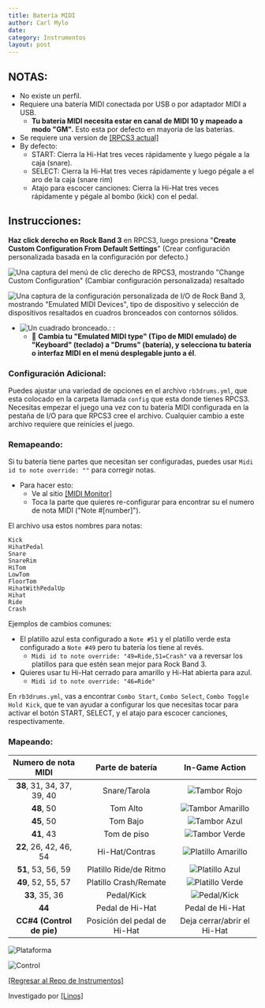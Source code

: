 ```yaml
---
title: Batería MIDI
author: Carl Mylo
date: 
category: Instrumentos
layout: post
---
```


## NOTAS:

* No existe un perfil.
* Requiere una batería MIDI conectada por USB o por adaptador MIDI a USB.
	* **Tu batería MIDI necesita estar en canal de MIDI 10 y mapeado a modo "GM".**  Esto esta por defecto en mayoría de las baterías.
* Se requiere una version de [[RPCS3 actual]](https://rpcs3.net/download)
* By defecto:
	* START: Cierra la Hi-Hat tres veces rápidamente y luego pégale a la caja (snare).
	* SELECT: Cierra la Hi-Hat tres veces rápidamente y luego pégale a el aro de la caja (snare rim)
	* Atajo para escocer canciones: Cierra la Hi-Hat tres veces rápidamente y pégale al bombo (kick) con el pedal.

## Instrucciones:

**Haz click derecho en Rock Band 3** en RPCS3, luego presiona "**Create Custom Configuration From Default Settings**" (Crear configuración personalizada basada en la configuración por defecto.)  

![Una captura del menú de clic derecho de RPCS3, mostrando "Change Custom Configuration" (Cambiar configuración personalizada) resaltado](https://raw.githubusercontent.com/hmxmilohax/rb3-pc/main/assets/images/cust/rpcs3customconfigchange.png "Change Custom Configuration")

![Una captura de la configuración personalizada de I/O de Rock Band 3, mostrando "Emulated MIDI Devices", tipo de dispositivo y selección de dispositivos resaltados en cuadros bronceados con contornos sólidos.](https://raw.githubusercontent.com/hmxmilohax/rb3-pc/main/assets/images/cust/iod.png "I/O")
* ![Un cuadrado bronceado.](https://raw.githubusercontent.com/hmxmilohax/rb3-pc/main/assets/images/cust/smalltan.png "Cuadrado bronceado"): : 
	* 🥁 **Cambia tu "Emulated MIDI type" (Tipo de MIDI emulado) de "Keyboard" (teclado) a "Drums" (batería), y selecciona tu batería o interfaz MIDI en el menú desplegable junto a él**.

### Configuración Adicional:

Puedes ajustar una variedad de opciones en el archivo `rb3drums.yml`, que esta colocado en la carpeta llamada `config` que esta donde tienes RPCS3. Necesitas empezar el juego una vez con tu batería MIDI configurada en la pestaña de I/O para que RPCS3 cree el archivo. Cualquier cambio a este archivo requiere que reinicies el juego.

### Remapeando:
Si tu batería tiene partes que necesitan ser configuradas, puedes usar `Midi id to note override: ""` para corregir notas.
* Para hacer esto:
	* Ve al sitio [[MIDI Monitor]](https://www.midimonitor.com/)
	* Toca la parte que quieres re-configurar para encontrar su el numero de nota MIDI ("Note #[number]").

El archivo usa estos nombres para notas:

`Kick`  
`HihatPedal`  
`Snare`  
`SnareRim`  
`HiTom`  
`LowTom`  
`FloorTom`  
`HihatWithPedalUp`  
`Hihat`  
`Ride`  
`Crash`

Ejemplos de cambios comunes:
* El platillo azul esta configurado a `Note #51` y el platillo verde esta configurado a `Note #49` pero tu batería los tiene al revés.
	* `Midi id to note override: "49=Ride,51=Crash"` va a reversar los platillos para que estén sean mejor para Rock Band 3.
* Quieres usar tu Hi-Hat cerrado para amarillo y Hi-Hat abierta para azul.
	* `Midi id to note override: "46=Ride"`

En `rb3drums.yml`, vas a encontrar `Combo Start`, `Combo Select`, `Combo Toggle Hold Kick`, que te van ayudar a configurar los que necesitas tocar para activar el botón START, SELECT, y el atajo para escocer canciones, respectivamente.

### Mapeando:

| **Numero de nota MIDI** | **Parte de batería** | **In-Game Action** |
|:--------:|:-------------------:|:-----------------:|
| **38**, 31, 34, 37, 39, 40 | Snare/Tarola | ![Tambor Rojo](https://raw.githubusercontent.com/hmxmilohax/rb3-pc/main/assets/images/btns/drms/rb/rp.png "Tambor Rojo") |
| **48**, 50 | Tom Alto | ![Tambor Amarillo](https://raw.githubusercontent.com/hmxmilohax/rb3-pc/main/assets/images/btns/drms/rb/yp.png "Tambor Amarillo") |
| **45**, 50 | Tom Bajo | ![Tambor Azul](https://raw.githubusercontent.com/hmxmilohax/rb3-pc/main/assets/images/btns/drms/rb/bp.png "Tambor Azul") |
| **41**, 43 | Tom de piso | ![Tambor Verde](https://raw.githubusercontent.com/hmxmilohax/rb3-pc/main/assets/images/btns/drms/rb/gp.png "Tambor Verde") |
| **22**, 26, 42, 46, 54 | Hi-Hat/Contras | ![Platillo Amarillo](https://raw.githubusercontent.com/hmxmilohax/rb3-pc/main/assets/images/btns/drms/rb/yc.png "Platillo Amarillo") |
| **51**, 53, 56, 59 | Platillo Ride/de Ritmo | ![Platillo Azul](https://raw.githubusercontent.com/hmxmilohax/rb3-pc/main/assets/images/btns/drms/rb/bc.png "Platillo Azul") |
| **49**, 52, 55, 57 | Platillo Crash/Remate | ![Platillo Verde](https://raw.githubusercontent.com/hmxmilohax/rb3-pc/main/assets/images/btns/drms/rb/gc.png "Platillo Verde") |
| **33**, 35, 36 | Pedal/Kick | ![Pedal/Kick](https://raw.githubusercontent.com/hmxmilohax/rb3-pc/main/assets/images/btns/drms/rb/kp.png "Pedal/Kick") |
| **44** | Pedal de Hi-Hat | Pedal de Hi-Hat |
| **CC#4 (Control de pie)** | Posición del pedal de Hi-Hat | Deja cerrar/abrir el Hi-Hat |

![Plataforma](https://raw.githubusercontent.com/hmxmilohax/rb3-pc/main/assets/images/instruments/midi.png "Plataforma") 

![Control](https://raw.githubusercontent.com/hmxmilohax/rb3-pc/main/assets/images/instruments/mididrumscontroller.png "Control") 

[[Regresar al Repo de Instrumentos]](https://hmxmilohax.github.io/rb3-pc/espanol/repodeinst/#lista-de-instrumentos)


Investigado por [[Linos]](https://www.youtube.com/@LinosMelendi)